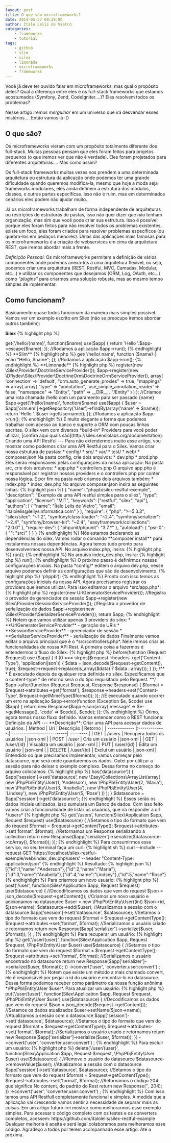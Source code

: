 ```yaml
---
layout: post
title: O que são microframeworks?
date: 2014-05-27 00:29:00
author: Ítalo Lelis de Vietro
categories: 
    - frameworks
    - tutorial
tags: 
    - github
    - slim 
    - silex
    - limonade
    - microframeworks
    - frameworks
---
```


Você já deve ter ouvido falar em microframeworks, mas qual o propósito deles? Qual a diferença entre eles e os full-stack frameworks que estamos acostumados (Symfony, Zend, CodeIgniter....)? Eles resolvem todos os problemas? 

Nesse artigo iremos *mergulhar* em um universo que irá desvendar esses mistérios....
Então vamos lá :D

O que são?
---

Os microframeworks vieram com um propósito totalmente diferente dos full-stack. Muitas pessoas pensam que eles foram feitos para projetos pequenos (o que iremos ver que não é verdade). Eles foram projetados para diferentes arquiteturas.... Mas como assim?

Os full-stack frameworks muitas vezes nos prendem a uma determinada arquitetura ou estrutura da aplicação onde podemos ter uma grande dificuldade quando queremos modifica-la, mesmo que hoje a moda seja frameworks modulares, eles ainda definem a estrutura dos módulos, classes, e outras partes específicas. Isso não é ruim, mas em determinados cenários eles podem não ajudar muito.

Já os microframeworks trabalham de forma independente de arquiteturas ou restrições de estruturas de pastas, isso não quer dizer que não tenham organização, mas sim que você pode criar sua estrutura. Isso é possível porque eles foram feitos para não resolver todos os problemas existentes, existe um foco, eles foram criados para resolver problemas específicos (ou quebra-los em pedaços menores). Umas das aplicações mais famosas para os microframeworks é a criação de webservices em cima da arquitetura REST, que iremos abordar mais a frente.

*Definição Pessoal*: Os microframeworks permitem a definição de vários componentes onde podemos anexa-los a uma arquitetura flexível, ou seja, podemos criar uma arquitetura (REST, Restful, MVC, Camadas, Modular, etc...) e utilizar os componentes que desejamos (ORM, Log, OAuth, etc...) como *"plugins"* para criarmos uma solução robusta, mas ao mesmo tempo simples de implementar.

Como funcionam?
---

Basicamente quase todos funcionam da maneira mais simples possível. Vamos ver um exemplo escrito em Silex (não se preocupe iremos abordar outros também):

**Silex**
{% highlight php %}
<?php
//Carregamos o silex via composer
require_once __DIR__.'/../vendor/autoload.php'; 

//Criamos uma instância da aplicação
$app = new Silex\Application(); 

//Criamos uma rota chamada /hello com um paramento para ser passado {name}
$app->get('/hello/{name}', function($name) use($app) { 
    return 'Hello '.$app->escape($name); 
}); 

//Rodamos a aplicação
$app->run(); 
{% endhighlight %}

**Slim**
{% highlight php %}
<?php
//Criamos uma instância da aplicação
$app = new \Slim\Slim();

//Criamos uma rota chamada /hello com um paramento para ser passado :name
$app->get('/hello/:name', function ($name) {
    echo "Hello, $name";
});

//Rodamos a aplicação
$app->run();
{% endhighlight %}

**Limonade**
{% highlight php %}
<?php

require_once 'vendors/limonade.php';

//Criamos uma rota chamada /hello
dispatch('/', 'hello');


function hello()
{
  return 'Hello world!';
}

//Rodamos a aplicação 
run();
{% endhighlight %}

Notem que os comportamentos são muito parecidos entre eles. Com poucas linhas de código já temos um resultado, claro que vale lembrar que com essas poucas linhas temos uma gama de funcionalidades que eles disponibilizam para nós. Vamos utilizar o Silex para os exemplos a seguir.

A maioria dos microframeworks disponibilizam componentes que encapsulam as soluções e provem uma série de métodos para utilizarmos, por exemplo:

Para utilizarmos ORM em nossa aplicação:
{% highlight json %}
//no composer.json
"dflydev/doctrine-orm-service-provider": "v1.0.3"
{% endhighlight %}

Para utilizarmos ORM em nossa aplicação:
{% highlight php %}
<?php
//Carregamos o silex via composer
require_once __DIR__.'/../vendor/autoload.php'; 

//Criamos uma instância da aplicação
$app = new Silex\Application(); 

//Registramos nosso provedor de serviços
$app->register(new \Silex\Provider\DoctrineServiceProvider());
$app->register(new \Dflydev\Silex\Provider\DoctrineOrm\DoctrineOrmServiceProvider(), array(
    'connection' => 'default',
    "orm.auto_generate_proxies" => true,
    "mappings" => array(
        array(
            "type" => "annotation",
            'use_simple_annotation_reader' => false,
            "namespace" => "Entity",
            "path" => __DIR__ . "/Entity"
        )
    )
);

//Criamos uma rota chamada /hello com um paramento para ser passado {name}
$app->get('/hello/{name}', function($name) use($app) { 
    $user = $app['orm.em']->getRepository('User')->findBy(array('name' => $name));
    
    return 'Hello '. $user->getUsername(); 
}); 

//Rodamos a aplicação
$app->run(); 
{% endhighlight %}    

É muito elegante a forma que podemos trabalhar com acesso ao banco e suporte a ORM com poucas linhas escritas. O silex vem com diversos *build-in* Providers para você poder utilizar, [confira aqui quais são](http://silex.sensiolabs.org/documentation).

Criando uma API Restful
---

Para não extendermos muito esse artigo, vou mostrar como podemos criar uma API Restful para o Silex.

Vamos criar nossa estrutura de pastas:

* config/
* src/
* var/
* test/
* web/
* composer.json

Na pasta config, crie dois arquivos:

* dev.php
* prod.php

Eles serão responsáveis pelas configurações da nossa aplicação:

Na pasta src, crie dois arquivos:

* app.php
* controllers.php

O arquivo app.php é responsável por registrar nossos providers e o controllers.php por conter nossa lógica.

E por fim na pasta web criamos dois arquivos também:

* index.php
* index_dev.php

No arquivo composer.json insira as seguintes linhas:

{% highlight json %}
{
    "name": "phppb/silex-restful-exemple",
    "description": "Exemplo de uma API restful simples para o silex",
    "type": "application",
    "license": "MIT",
    "keywords": ["restful", "silex", "api"],
    "authors": [
        {
            "name": "Ítalo Lelis de Vietro",
            "email": "italolelis@lellysinformatica.com"
        }
    ],
    "require": {
        "php": ">=5.3.3",
        "silex/silex": "~1.2",
        "symfony/class-loader": "~2.4",
        "symfony/serializer": "~2.4",
        "symfony/browser-kit": "~2.4",
        "easyframework/collections": "2.0.0"
    },
    "require-dev": {
        "phpunit/phpunit": "3.7.*"
    },
    "autoload": {
        "psr-0": {
            "": "src/"
        }
    }
}
{% endhighlight %}

Nós estamos declarando as dependências do silex. Vamos rodar o comando **composer install** para instalarmos nossas dependências. Agora temos tudo pronto para desenvolvermos nossa API.

No arquivo index.php, insira:

{% highlight php %}
<?php

ini_set('display_errors', -1);

$loader = require_once __DIR__ . '/../vendor/autoload.php';

$app = require __DIR__ . '/../src/app.php';
require __DIR__ . '/../config/prod.php';
require __DIR__ . '/../src/controllers.php';
$app->run();

{% endhighlight %}

No arquivo index_dev.php, insira:

{% highlight php %}
<?php

use Symfony\Component\ClassLoader\DebugClassLoader;
use Symfony\Component\HttpKernel\Debug\ErrorHandler;
use Symfony\Component\HttpKernel\Debug\ExceptionHandler;

$loader = require_once __DIR__ . '/../vendor/autoload.php';

error_reporting(-1);
DebugClassLoader::enable();
ErrorHandler::register();
if ('cli' !== php_sapi_name()) {
    ExceptionHandler::register();
}

$app = require __DIR__ . '/../src/app.php';
require __DIR__ . '/../config/dev.php';
require __DIR__ . '/../src/controllers.php';
$app->run();
{% endhighlight %}

O próximo passo é definirmos nossas configurações iniciais. Na pasta *config/* editem o arquivo dev.php, nesse arquivo podemos definir as configurações que são de desenvolvimento.


{% highlight php %}
<?php

// include the prod configuration
require __DIR__ . '/prod.php';

$app['debug'] = true;

{% endhighlight %}

Agora no nosso arquivo prod.php:

{% highlight php %}
<?php

//Session
$app['session.storage.save_path'] = __DIR__ . '/../var/session';
$app['session.storage.options'] = array('name' => 'phppb');

{% endhighlight %}

Pronto com isso temos as configurações iniciais da nossa API. Agora precisamos registrar os providers que iremos utilizar. Para isso editamos o arquivo *src/app.php*:

{% highlight php %}
<?php

use Silex\Application;
use Silex\Provider\UrlGeneratorServiceProvider;

//Cria um aplicação Silex
$app = new Application();

//Registra o provedor de geração de URls
$app->register(new UrlGeneratorServiceProvider());

//Registra o provedor de gerenciador de sessão
$app->register(new Silex\Provider\SessionServiceProvider());

//Registra o provedor de serialização de dados
$app->register(new \Silex\Provider\SerializerServiceProvider());

return $app;

{% endhighlight %}

Notem que vamos utilizar apenas 3 providers do silex:

* **UrlGeneratorServiceProvider** - geração de URls
* **SessionServiceProvider** - gerenciador de sessão
* **SerializerServiceProvider** - serialização de dados

Finalmente vamos editar o arquivo principal que é o *src/controllers.php*. Nele iremos criar as funcionalidades de nossa API Rest.

A primeira coisa a fazermos é entendermos o fluxo do Silex:

{% highlight php %}
<?php
/**
 * É executado antes de qualquer rota definida no silex. Nessa funcionalidade especificamos que 
 * quando o content-type for igual a application/json os dados serão convertidos pelo json_decode
 **/
$app->before(function (Request $request) use ($app) {
    if (0 === strpos($request->headers->get('Content-Type'), 'application/json')) {
        $data = json_decode($request->getContent(), true);
        $request->request->replace(is_array($data) ? $data : array());
    }
});

/**
 * É executado depois de qualquer rota definida no silex. Especificamos que o content-type
 * de retorno será o do tipo requisitado pelo Request.
 **/
$app->after(function (Request $request, Response $response) {
    $format = $request->attributes->get('format');
    $response->headers->set('Content-Type', $request->getMimeType($format));
});

//É executado quando ocorrer um erro na aplicação
$app->error(function (Exception $e, $code) use ($app) {
    return new Response($app->json(array('message' => $e->getMessage(), 'code' => $code)), $code);
});
{% endhighlight %}

Ótimo, agora temos nosso fluxo definido. Vamos entender como o REST funciona:


Definição da API
---

**Descrição**: Criar uma API para acessar dados de usuários.


| Method        | Uri           | Descrição                  | Retorno   |
| ------------- |:-------------:| ---------------------------| :--------:|
| GET           | /users        | Recupera todos os usuários | json-xml  |
| POST          | /user         | Cria um usuário            | json-xml  |
| GET           | /user/{id}    | Visualiza um usuário       | json-xml  |
| PUT           | /user/{id}    | Edita um usuário           | json-xml  |
| DELETE        | /user/{id}    | Exclui um usuário          | json-xml  |


Entendido oo que precisamos implementar, vamos começar pelo datasource, que será onde guardaremos os dados. Optei por utilizar a sessão para não deixar o exemplo complexo. Dessa forma no começo do arquivo colocamos:


{% highlight php %}
<?php

if (!$app['session']->has('datasource')) {
    $app['session']->set('datasource', new \Easy\Collections\ArrayList(array(
        new \PhpPb\Entity\User(1, 'Anderson'),
        new \PhpPb\Entity\User(2, 'Maria'),
        new \PhpPb\Entity\User(3, 'Anabella'),
        new \PhpPb\Entity\User(4, 'Lindsey'),
        new \PhpPb\Entity\User(5, 'Rose')
            ))
    );
}

$datasource = $app['session']->get('datasource');
{% endhighlight %}

Esses serão os dados iniciais utilizados, isso sumulará um Banco de dados. Com isso feito vamos criar a funcionalidade de listar os usuários, que irá responder a url */users*

{% highlight php %}
<?php

$app->get('/users', function(Silex\Application $app, Request $request) use($datasource) {
    //Setamos o tipo do formato que vem do request
    $format = $request->getContentType();
    $request->attributes->set('format', $format);
    
    //Retornamos um Response serializando a collection
    return new Response($app['serializer']->serialize($datasource->toArray(), $format));
});

{% endhighlight %}

Para consumirmos esse serviço, no seu terminal faça um curl:

{% highlight sh %}
curl --include --request GET 'https://localhost/silex-restful-exemple/web/index_dev.php/users' --header "Content-Type: application/json"
{% endhighlight %}
Resultado:

{% highlight json %}
[{"id":1,"name":"Anderson"},{"id":2,"name":"Maria"},{"id":3,"name":"Anabella"},{"id":4,"name":"Lindsey"},{"id":5,"name":"Rose"}
{% endhighlight %}

Para criarmos um novo usuário:

{% highlight php %}
<?php
$app->post('/user', function(Silex\Application $app, Request $request) use($datasource) {
    //Decodificamos os dados que vem do request
    $json = json_decode($request->getContent());

    //Criamos um novo usuário e adicionamos no datasource
    $user = new \PhpPb\Entity\User((int) $json->id, $json->name);
    $datasource->add($user);

    //Atualizamos a sessão com o datasource
    $app['session']->set('datasource', $datasource);
    
    //Setamos o tipo do formato que vem do request
    $format = $request->getContentType();
    $request->attributes->set('format', $format);

    //Serializamos o usuário criado e retornamos
    return new Response($app['serializer']->serialize($user, $format));
})
;
{% endhighlight %}

Para recuperar um usuário:

{% highlight php %}
<?php
$app->get('/user/{user}', function(Silex\Application $app, Request $request, \PhpPb\Entity\User $user) use($datasource) {
            //Setamos o tipo do formato que vem do request
            $format = $request->getContentType();
            $request->attributes->set('format', $format);
            
            //Serializamos o usuário encontrado no datasource
            return new Response($app['serializer']->serialize($user, $format));
        })
        ->convert('user', 'converter.user:convert')
;
{% endhighlight %}

Notem que existe um método a mais chamado convert, ele é responsável por pegar o id do usuário e encontra-lo no datasource. Dessa forma podemos receber como parâmetro da nossa função anônima *\PhpPb\Entity\User $user*.

Para atualizar um usuário:

{% highlight php %}
<?php
$app->put('/user/{user}', function(Silex\Application $app, Request $request, \PhpPb\Entity\User $user) use($datasource) {
            //Decodificamos os dados que vem do request
            $json = json_decode($request->getContent());
            
            //Setamos os dados atualizados
            $user->setName($json->name);

            //Atualizamos a sessão com o datasource
            $app['session']->set('datasource', $datasource);
            
            //Setamos o tipo do formato que vem do request
            $format = $request->getContentType();
            $request->attributes->set('format', $format);

            //Serializamos o usuário criado e retornamos
            return new Response($app['serializer']->serialize($user, $format));
        })
        ->convert('user', 'converter.user:convert')
;
{% endhighlight %}

Para excluir um usuário:

{% highlight php %}
<?php
$app->delete('/user/{user}', function(Silex\Application $app, Request $request, \PhpPb\Entity\User $user) use($datasource) {
            //Remove o usuário do datasource
            $datasource->removeValue($user);
            
            //Atualizamos a sessão com o datasource
            $app['session']->set('datasource', $datasource);
            
            //Setamos o tipo do formato que vem do request
            $format = $request->getContentType();
            $request->attributes->set('format', $format);

            //Retornamos o código 204 que significa No content, do padrão do Rest
            return new Response('', 204);
        })
        ->convert('user', 'converter.user:convert')
;
{% endhighlight %}

Com isso temos uma API Restfull completamente funcional e simples. A medida que a aplicação vai crescendo vamos sentir a necessidade de separar mais as coisas. Em um artigo futuro irei mostrar como melhorarmos esse exemplo simples.

Para acessar o código completo com os testes e os converters completos, acessem: https://github.com/italolelis/silex-restful-example
Qualquer melhoria é aceita e será legal colaboramos para melhoramos esse código.

Agradeço a todos por terem acompanhado esse artigo. Até a próxima.
